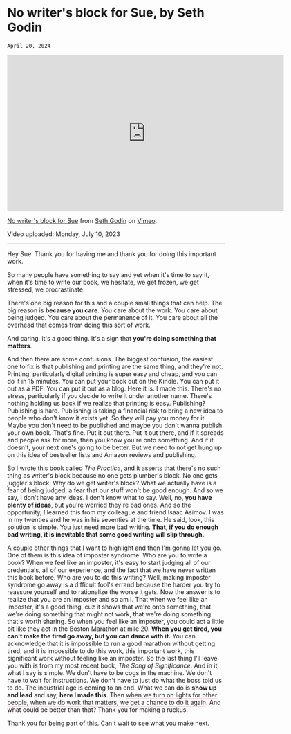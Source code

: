 # No writer's block for Sue, by Seth Godin
`April 20, 2024`

<iframe src="https://player.vimeo.com/video/843952293?h=c968f8f232&color=0f43be&title=0&byline=0&portrait=0" width="640" height="360" frameborder="0" allow="autoplay; fullscreen; picture-in-picture" allowfullscreen></iframe>

<p><a href="https://vimeo.com/843952293">No writer's block for Sue</a> from <a href="https://vimeo.com/user2522025">Seth Godin</a> on <a href="https://vimeo.com">Vimeo</a>.</p>

Video uploaded: Monday, July 10, 2023

---

Hey Sue. Thank you for having me and thank you for doing this important work.

So many people have something to say and yet when it's time to say it, when it's time to write our book, we hesitate, we get frozen, we get stressed, we procrastinate.

There's one big reason for this and a couple small things that can help. The big reason is **because you care**. You care about the work. You care about being judged. You care about the permanence of it. You care about all the overhead that comes from doing this sort of work. 

And caring, it's a good thing. It's a sign that **you're doing something that matters**.

And then there are some confusions. The biggest confusion, the easiest one to fix is that publishing and printing are the same thing, and they're not. Printing, particularly digital printing is super easy and cheap, and you can do it in 15 minutes. You can put your book out on the Kindle. You can put it out as a PDF. You can put it out as a blog. Here it is. I made this. There's no stress, particularly if you decide to write it under another name. There's nothing holding us back if we realize that printing is easy. Publishing? Publishing is hard. Publishing is taking a financial risk to bring a new idea to people who don't know it exists yet. So they will pay you money for it. Maybe you don't need to be published and maybe you don't wanna publish your own book. That's fine. Put it out there. Put it out there, and if it spreads and people ask for more, then you know you're onto something. And if it doesn't, your next one's going to be better. But we need to not get hung up on this idea of bestseller lists and Amazon reviews and publishing. 

So I wrote this book called *The Practice*, and it asserts that there's no such thing as writer's block because no one gets plumber's block. No one gets juggler's block. Why do we get writer's block? What we actually have is a fear of being judged, a fear that our stuff won't be good enough. And so we say, I don't have any ideas. I don't know what to say. Well, no, **you have plenty of ideas**, but you're worried they're bad ones. And so the opportunity, I learned this from my colleague and friend Isaac Asimov. I was in my twenties and he was in his seventies at the time. He said, look, this solution is simple. You just need more bad writing. **That, if you do enough bad writing, it is inevitable that some good writing will slip through.**

A couple other things that I want to highlight and then I'm gonna let you go. One of them is this idea of imposter syndrome. Who are you to write a book? When we feel like an imposter, it's easy to start judging all of our credentials, all of our experience, and the fact that we have never written this book before. Who are you to do this writing? Well, making imposter syndrome go away is a difficult fool's errand because the harder you try to reassure yourself and to rationalize the worse it gets. Now the answer is to realize that you are an imposter and so am I. That when we feel like an imposter, it's a good thing, cuz it shows that we're onto something, that we're doing something that might not work, that we're doing something that's worth sharing. So when you feel like an imposter, you could act a little bit like they act in the Boston Marathon at mile 20. **When you get tired, you can't make the tired go away, but you can dance with it.** You can acknowledge that it is impossible to run a good marathon without getting tired, and it is impossible to do this work, this important work, this significant work without feeling like an imposter. So the last thing I'll leave you with is from my most recent book, *The Song of Significance*. And in it, what I say is simple. We don't have to be cogs in the machine. We don't have to wait for instructions. We don't have to just do what the boss told us to do. The industrial age is coming to an end. What we can do is **show up and lead** and say, **here I made this**. Then <span style="border-bottom:1.5px solid; border-bottom-color:#f55066;">when we turn on lights for other people, when we do work that matters, we get a chance to do it again</span>. And what could be better than that? Thank you for making a ruckus.

Thank you for being part of this. Can't wait to see what you make next.
